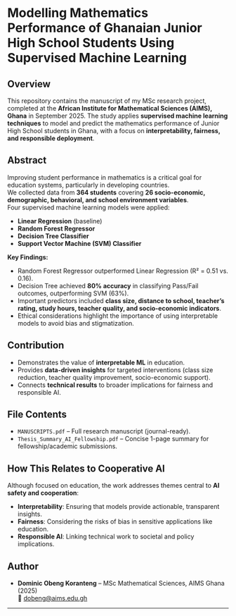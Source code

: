 # Modelling Mathematics Performance of Ghanaian Junior High School Students Using Supervised Machine Learning

## Overview
This repository contains the manuscript of my MSc research project, completed at the **African Institute for Mathematical Sciences (AIMS), Ghana** in September 2025. The study applies **supervised machine learning techniques** to model and predict the mathematics performance of Junior High School students in Ghana, with a focus on **interpretability, fairness, and responsible deployment**.

## Abstract
Improving student performance in mathematics is a critical goal for education systems, particularly in developing countries.  
We collected data from **364 students** covering **26 socio-economic, demographic, behavioral, and school environment variables**.  
Four supervised machine learning models were applied:
- **Linear Regression** (baseline)  
- **Random Forest Regressor**  
- **Decision Tree Classifier**  
- **Support Vector Machine (SVM) Classifier**  

**Key Findings:**
- Random Forest Regressor outperformed Linear Regression (R² = 0.51 vs. 0.16).  
- Decision Tree achieved **80% accuracy** in classifying Pass/Fail outcomes, outperforming SVM (63%).  
- Important predictors included **class size, distance to school, teacher’s rating, study hours, teacher quality, and socio-economic indicators**.  
- Ethical considerations highlight the importance of using interpretable models to avoid bias and stigmatization.  

## Contribution
- Demonstrates the value of **interpretable ML** in education.  
- Provides **data-driven insights** for targeted interventions (class size reduction, teacher quality improvement, socio-economic support).  
- Connects **technical results** to broader implications for fairness and responsible AI.  

## File Contents
- `MANUSCRIPTS.pdf` – Full research manuscript (journal-ready).  
- `Thesis_Summary_AI_Fellowship.pdf` – Concise 1-page summary for fellowship/academic submissions.  

## How This Relates to Cooperative AI
Although focused on education, the work addresses themes central to **AI safety and cooperation**:
- **Interpretability**: Ensuring that models provide actionable, transparent insights.  
- **Fairness**: Considering the risks of bias in sensitive applications like education.  
- **Responsible AI**: Linking technical work to societal and policy implications.  


## Author
- **Dominic Obeng Koranteng** – MSc Mathematical Sciences, AIMS Ghana (2025)  
📧 dobeng@aims.edu.gh  

---
